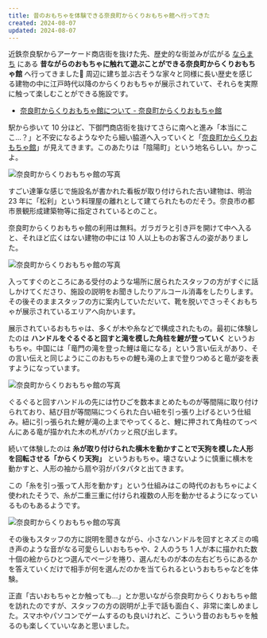 ```yaml
---
title: 昔のおもちゃを体験できる奈良町からくりおもちゃ館へ行ってきた
created: 2024-08-07
updated: 2024-08-07
---
```


近鉄奈良駅からアーケード商店街を抜けた先、歴史的な街並みが広がる [ならまち](https://narashikanko.or.jp/feature/naramachi/) にある **昔ながらのおもちゃに触れて遊ぶことができる奈良町からくりおもちゃ館** へ行ってきました🦌 周辺に建ち並ぶ古そうな家々と同様に長い歴史を感じる建物の中に江戸時代以降のからくりおもちゃが展示されていて、それらを実際に触って楽しむことができる施設です。

- [奈良町からくりおもちゃ館について - 奈良町からくりおもちゃ館](https://karakuri-omochakan.jimdofree.com/)

駅から歩いて 10 分ほど、下御門商店街を抜けてさらに南へと進み「本当にここ…？」と不安になるようなやたら細い脇道へ入っていくと「[奈良町からくりおもちゃ館](https://karakuri-omochakan.jimdofree.com/)」が見えてきます。このあたりは「陰陽町」という地名らしい。かっこよ。

![奈良町からくりおもちゃ館の写真](abf33388-263e-41ed-041d-faaf8d2d2500)

すごい達筆な感じで施設名が書かれた看板が取り付けられた古い建物は、明治 23 年に「松利」という料理屋の離れとして建てられたものだそう。奈良市の都市景観形成建築物等に指定されているとのこと。

奈良町からくりおもちゃ館の利用は無料。ガラガラと引き戸を開けて中へ入ると、それほど広くはない建物の中には 10 人以上ものお客さんの姿がありました。

![奈良町からくりおもちゃ館の写真](1c95d7fd-8d30-4a5a-3510-027853545e00)

入ってすぐのところにある受付のような場所に居られたスタッフの方がすぐに話しかけてくださり、施設の説明をお聞きしたりアルコール消毒をしたりします。その後そのままスタッフの方に案内していただいて、靴を脱いでさっそくおもちゃが展示されているエリアへ向かいます。

展示されているおもちゃは、多くが木や糸などで構成されたもの。最初に体験したのは **ハンドルをぐるぐると回すと滝を模した角柱を鯉が登っていく** というおもちゃ。中国には「竜門の滝を登った鯉は竜になる」という言い伝えがあり、その言い伝えと同じようにこのおもちゃの鯉も滝の上まで登りつめると竜が姿を表すようになっています。

![奈良町からくりおもちゃ館の写真](40549317-4643-47e4-192a-530952d68600)

ぐるぐると回すハンドルの先には竹ひごを数本まとめたものが等間隔に取り付けられており、結び目が等間隔につくられた白い紐を引っ張り上げるという仕組み。紐に引っ張られた鯉が滝の上までやってくると、鯉に押されて角柱のてっぺんにある竜が描かれた木の札がパカッと飛び出します。

続いて体験したのは **糸が取り付けられた横木を動かすことで天狗を模した人形を回転させる「からくり天狗」** というおもちゃ。壊さないように慎重に横木を動かすと、人形の袖から扇や羽がパタパタと出てきます。

この「糸を引っ張って人形を動かす」という仕組みはこの時代のおもちゃによく使われたそうで、糸が二重三重に付けられ複数の人形を動かせるようになっているものもあるようです。

![奈良町からくりおもちゃ館の写真](a1bca92c-5764-4099-9115-9adbeaf64c00)

その後もスタッフの方に説明を聞きながら、小さなハンドルを回すとネズミの鳴き声のような音がなる可愛らしいおもちゃや、2 人のうち 1 人が本に描かれた数十個の絵からひとつ選んでページを捲り、選んだものが本の左右どちらにあるかを答えていくだけで相手が何を選んだのかを当てられるというおもちゃなどを体験。

正直「古いおもちゃとか触っても…」とか思いながら奈良町からくりおもちゃ館を訪れたのですが、スタッフの方の説明が上手で話も面白く、非常に楽しめました。スマホやパソコンでゲームするのも良いけれど、こういう昔のおもちゃを触るのも楽しくていいなあと思いました。
